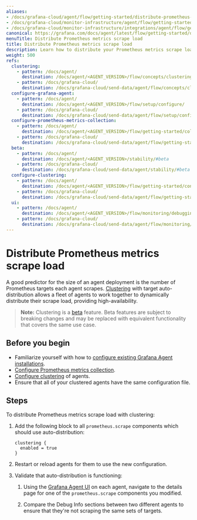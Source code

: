 ```yaml
---
aliases:
- /docs/grafana-cloud/agent/flow/getting-started/distribute-prometheus-scrape-load/
- /docs/grafana-cloud/monitor-infrastructure/agent/flow/getting-started/distribute-prometheus-scrape-load/
- /docs/grafana-cloud/monitor-infrastructure/integrations/agent/flow/getting-started/distribute-prometheus-scrape-load/
canonical: https://grafana.com/docs/agent/latest/flow/getting-started/distribute-prometheus-scrape-load/
menuTitle: Distribute Prometheus metrics scrape load
title: Distribute Prometheus metrics scrape load
description: Learn how to distribute your Prometheus metrics scrape load
weight: 500
refs:
  clustering:
    - pattern: /docs/agent/
      destination: /docs/agent/<AGENT_VERSION>/flow/concepts/clustering/
    - pattern: /docs/grafana-cloud/
      destination: /docs/grafana-cloud/send-data/agent/flow/concepts/clustering/
  configure-grafana-agent:
    - pattern: /docs/agent/
      destination: /docs/agent/<AGENT_VERSION>/flow/setup/configure/
    - pattern: /docs/grafana-cloud/
      destination: /docs/grafana-cloud/send-data/agent/flow/setup/configure/
  configure-prometheus-metrics-collection:
    - pattern: /docs/agent/
      destination: /docs/agent/<AGENT_VERSION>/flow/getting-started/collect-prometheus-metrics/
    - pattern: /docs/grafana-cloud/
      destination: /docs/grafana-cloud/send-data/agent/flow/getting-started/collect-prometheus-metrics/
  beta:
    - pattern: /docs/agent/
      destination: /docs/agent/<AGENT_VERSION>/stability/#beta
    - pattern: /docs/grafana-cloud/
      destination: /docs/grafana-cloud/send-data/agent/stability/#beta
  configure-clustering:
    - pattern: /docs/agent/
      destination: /docs/agent/<AGENT_VERSION>/flow/getting-started/configure-agent-clustering/
    - pattern: /docs/grafana-cloud/
      destination: /docs/grafana-cloud/send-data/agent/flow/getting-started/configure-agent-clustering/
  ui:
    - pattern: /docs/agent/
      destination: /docs/agent/<AGENT_VERSION>/flow/monitoring/debugging/#component-detail-page
    - pattern: /docs/grafana-cloud/
      destination: /docs/grafana-cloud/send-data/agent/flow/monitoring/debugging/#component-detail-page
---
```


# Distribute Prometheus metrics scrape load

A good predictor for the size of an agent deployment is the number of
Prometheus targets each agent scrapes. [Clustering](ref:clustering) with target
auto-distribution allows a fleet of agents to work together to dynamically
distribute their scrape load, providing high-availability.

> **Note:** Clustering is a [beta](ref:beta) feature. Beta features are subject to breaking
> changes and may be replaced with equivalent functionality that covers the same use case.

## Before you begin

- Familiarize yourself with how to [configure existing Grafana Agent installations](ref:configure-grafana-agent).
- [Configure Prometheus metrics collection](ref:configure-prometheus-metrics-collection).
- [Configure clustering](ref:configure-clustering) of agents.
- Ensure that all of your clustered agents have the same configuration file.

## Steps

To distribute Prometheus metrics scrape load with clustering:

1. Add the following block to all `prometheus.scrape` components which
   should use auto-distribution:

   ```river
   clustering {
     enabled = true
   }
   ```

2. Restart or reload agents for them to use the new configuration.

3. Validate that auto-distribution is functioning:

   1. Using the [Grafana Agent UI](ref:ui) on each agent, navigate to the details page for one of
      the `prometheus.scrape` components you modified.

   2. Compare the Debug Info sections between two different agents to ensure
      that they're not scraping the same sets of targets.

